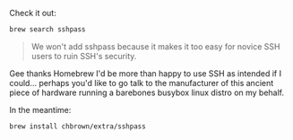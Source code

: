 Check it out:

```sh
brew search sshpass
```

> We won't add sshpass because it makes it too easy for novice SSH users to
> ruin SSH's security.

Gee thanks Homebrew I'd be more than happy to use SSH as intended if I could...
perhaps you'd like to go talk to the manufacturer of this ancient piece of hardware running a barebones busybox linux distro on my behalf.

In the meantime:

```sh
brew install chbrown/extra/sshpass
```
